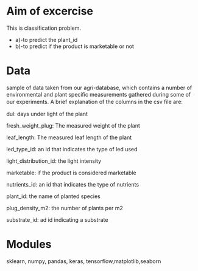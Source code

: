 # Aim of excercise 

This is classification problem.

 - a)-to predict the plant_id  
 - b)-to predict if the product is marketable or not
 
 # Data
 
 sample of data taken from our agri-database, which contains a number of environmental and plant speciﬁc measurements gathered during some of our experiments. A brief explanation of the columns in the csv ﬁle are: 
 
dul: days under light of the plant   

fresh_weight_plug: The measured weight of the plant

leaf_length: The measured leaf length of the plant     

led_type_id: an id that indicates the type of led used   

light_distribution_id: the light intensity

marketable: if the product is considered marketable 

nutrients_id: an id that indicates the type of nutrients 

plant_id: the name of planted species 

plug_density_m2: the number of plants per m2 

substrate_id: ad id indicating a substrate

# Modules

sklearn, numpy, pandas, keras, tensorflow,matplotlib,seaborn
